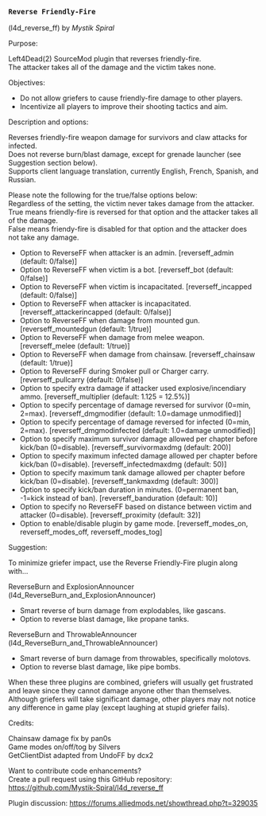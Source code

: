 ### `Reverse Friendly-Fire`
(l4d_reverse_ff) by *_Mystik Spiral_*

Purpose:  
  
Left4Dead(2) SourceMod plugin that reverses friendly-fire.  
The attacker takes all of the damage and the victim takes none.  
  
  
Objectives:  
  
- Do not allow griefers to cause friendly-fire damage to other players.  
- Incentivize all players to improve their shooting tactics and aim.  
  
  
Description and options:  
  
Reverses friendly-fire weapon damage for survivors and claw attacks for infected.  
Does not reverse burn/blast damage, except for grenade launcher (see Suggestion section below).  
Supports client language translation, currently English, French, Spanish, and Russian.  
  
Please note the following for the true/false options below:  
Regardless of the setting, the victim never takes damage from the attacker.  
True means friendly-fire is reversed for that option and the attacker takes all of the damage.  
False means friendy-fire is disabled for that option and the attacker does not take any damage.  
  
- Option to ReverseFF when attacker is an admin. [reverseff_admin (default: 0/false)]  
- Option to ReverseFF when victim is a bot. [reverseff_bot (default: 0/false)]  
- Option to ReverseFF when victim is incapacitated. [reverseff_incapped (default: 0/false)]  
- Option to ReverseFF when attacker is incapacitated.  [reverseff_attackerincapped (default: 0/false)]  
- Option to ReverseFF when damage from mounted gun.  [reverseff_mountedgun (default: 1/true)]  
- Option to ReverseFF when damage from melee weapon.  [reverseff_melee (default: 1/true)]  
- Option to ReverseFF when damage from chainsaw.  [reverseff_chainsaw (default: 1/true)]  
- Option to ReverseFF during Smoker pull or Charger carry. [reverseff_pullcarry (default: 0/false)]  
- Option to specify extra damage if attacker used explosive/incendiary ammo. [reverseff_multiplier (default: 1.125 = 12.5%)]  
- Option to specify percentage of damage reversed for survivor (0=min, 2=max). [reverseff_dmgmodifier (default: 1.0=damage unmodified)]  
- Option to specify percentage of damage reversed for infected (0=min, 2=max). [reverseff_dmgmodinfected (default: 1.0=damage unmodified)]  
- Option to specify maximum survivor damage allowed per chapter before kick/ban (0=disable). [reverseff_survivormaxdmg (default: 200)]  
- Option to specify maximum infected damage allowed per chapter before kick/ban (0=disable). [reverseff_infectedmaxdmg (default: 50)]  
- Option to specify maximum tank damage allowed per chapter before kick/ban (0=disable).  [reverseff_tankmaxdmg (default: 300)]  
- Option to specify kick/ban duration in minutes. (0=permanent ban, -1=kick instead of ban). [reverseff_banduration (default: 10)]  
- Option to specify no ReverseFF based on distance between victim and attacker (0=disable). [reverseff_proximity (default: 32)]  
- Option to enable/disable plugin by game mode. [reverseff_modes_on, reverseff_modes_off, reverseff_modes_tog]  
  
  
Suggestion:  
  
To minimize griefer impact, use the Reverse Friendly-Fire plugin along with...  
  
ReverseBurn and ExplosionAnnouncer (l4d_ReverseBurn_and_ExplosionAnnouncer)  
- Smart reverse of burn damage from explodables, like gascans.  
- Option to reverse blast damage, like propane tanks.  
  
ReverseBurn and ThrowableAnnouncer (l4d_ReverseBurn_and_ThrowableAnnouncer)  
- Smart reverse of burn damage from throwables, specifically molotovs.  
- Option to reverse blast damage, like pipe bombs.  
  
When these three plugins are combined, griefers will usually get frustrated and leave since they cannot damage anyone other than themselves.  
Although griefers will take significant damage, other players may not notice any difference in game play (except laughing at stupid griefer fails).  
  
  
Credits:  
  
Chainsaw damage fix by pan0s  
Game modes on/off/tog by Silvers  
GetClientDist adapted from UndoFF by dcx2  
  
Want to contribute code enhancements?  
Create a pull request using this GitHub repository: https://github.com/Mystik-Spiral/l4d_reverse_ff  
  
Plugin discussion: https://forums.alliedmods.net/showthread.php?t=329035  
